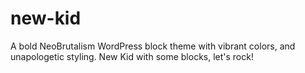 # new-kid
A bold NeoBrutalism WordPress block theme with vibrant colors, and unapologetic styling. New Kid with some blocks, let's rock!
